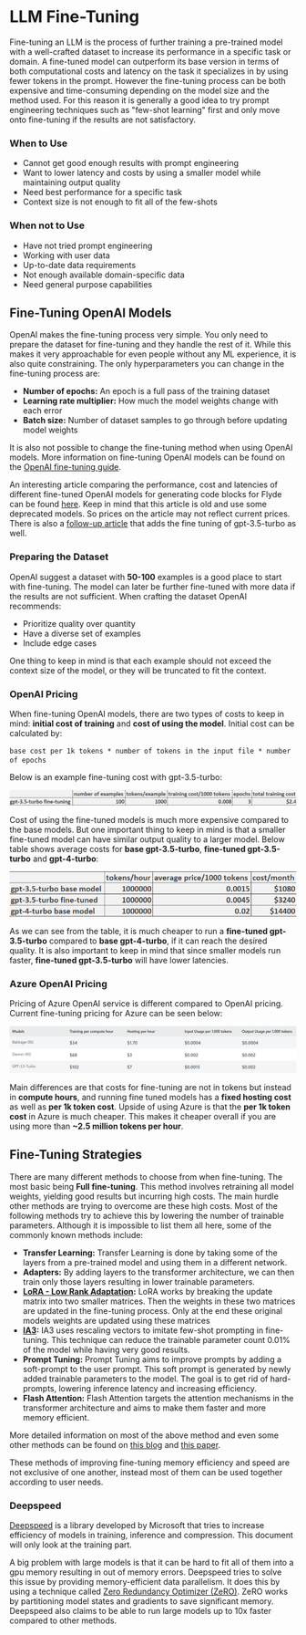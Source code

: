 # LLM Fine-Tuning

Fine-tuning an LLM is the process of further training a pre-trained model with a well-crafted dataset to increase its performance in a specific task or domain. A fine-tuned model can outperform its base version in terms of both computational costs and latency on the task it specializes in by using fewer tokens in the prompt. However the fine-tuning process can be both expensive and time-consuming depending on the model size and the method used. For this reason it is generally a good idea to try prompt engineering techniques such as "few-shot learning" first and only move onto fine-tuning if the results are not satisfactory.

### When to Use

+ Cannot get good enough results with prompt engineering
+ Want to lower latency and costs by using a smaller model while maintaining output quality
+ Need best performance for a specific task
+ Context size is not enough to fit all of the few-shots

### When **not** to Use

+ Have not tried prompt engineering
+ Working with user data
+ Up-to-date data requirements
+ Not enough available domain-specific data 
+ Need general purpose capabilities

## Fine-Tuning OpenAI Models

OpenAI makes the fine-tuning process very simple. You only need to prepare the dataset for fine-tuning and they handle the rest of it. While this makes it very approachable for even people without any ML experience, it is also quite constraining. The only hyperparameters you can change in the fine-tuning process are:

+ **Number of epochs:** An epoch is a full pass of the training dataset
+ **Learning rate multiplier:** How much the model weights change with each error
+ **Batch size:** Number of dataset samples to go through before updating model weights

It is also not possible to change the fine-tuning method when using OpenAI models. More information on fine-tuning OpenAI models can be found on the [OpenAI fine-tuning guide](https://platform.openai.com/docs/guides/fine-tuning/fine-tuning).

An interesting article comparing the performance, cost and latencies of different fine-tuned OpenAI models for generating code blocks for Flyde can be found [here](https://betterprogramming.pub/openai-api-fine-tuned-models-vs-chat-completion-a-case-study-e3774fadc8c7). Keep in mind that this article is old and use some deprecated models. So prices on the article may not reflect current prices. There is also a [follow-up article](https://medium.com/@gabrielgrinberg/openai-api-fine-tuned-gpt-3-5-vs-base-gpt-3-5-a-case-study-f3619b4f8cd8) that adds the fine tuning of gpt-3.5-turbo as well.

### Preparing the Dataset

OpenAI suggest a dataset with **50-100** examples is a good place to start with fine-tuning. The model can later be further fine-tuned with more data if the results are not sufficient. When crafting the dataset OpenAI recommends:

+ Prioritize quality over quantity
+ Have a diverse set of examples
+ Include edge cases

One thing to keep in mind is that each example should not exceed the context size of the model, or they will be truncated to fit the context.

### OpenAI Pricing

When fine-tuning OpenAI models, there are two types of costs to keep in mind: **initial cost of training** and **cost of using the model**. Initial cost can be calculated by:
    
    base cost per 1k tokens * number of tokens in the input file * number of epochs

Below is an example fine-tuning cost with gpt-3.5-turbo:

![fine-tuning cost with gpt-3.5-turbo](/recipe_generation/images/gpt-3.5-turbo-fine-tuning.png)

Cost of using the fine-tuned models is much more expensive compared to the base models. But one important thing to keep in mind is that a smaller fine-tuned model can have similar output quality to a larger model. Below table shows average costs for **base gpt-3.5-turbo**, **fine-tuned gpt-3.5-turbo** and **gpt-4-turbo**:

![average cost table](/recipe_generation/images/model-costs-per-month.png)

As we can see from the table, it is much cheaper to run a **fine-tuned gpt-3.5-turbo** compared to **base gpt-4-turbo**, if it can reach the desired quality. It is also important to keep in mind that since smaller models run faster, **fine-tuned gpt-3.5-turbo** will have lower latencies.

### Azure OpenAI Pricing

Pricing of Azure OpenAI service is different compared to OpenAI pricing. Current fine-tuning pricing for Azure can be seen below:

![Azure cost table](/recipe_generation/images/azure-costs.png)

Main differences are that costs for fine-tuning are not in tokens but instead in **compute hours**, and running fine tuned models has a **fixed hosting cost** as well as **per 1k token cost**. Upside of using Azure is that the **per 1k token cost** in Azure is much cheaper. This makes it cheaper overall if you are using more than **~2.5 million tokens per hour**.

## Fine-Tuning Strategies
There are many different methods to choose from when fine-tuning. The most basic being **Full fine-tuning**. This method involves retraining all model weights, yielding good results but incurring high costs. The main hurdle other methods are trying to overcome are these high costs. Most of the following methods try to achieve this by lowering the number of trainable parameters. Although it is impossible to list them all here, some of the commonly known methods include:

+ **Transfer Learning:** Transfer Learning is done by taking some of the layers from a pre-trained model and using them in a different network.
+ **Adapters:** By adding layers to the transformer architecture, we can then train only those layers resulting in lower trainable parameters.
+ **[LoRA - Low Rank Adaptation](https://arxiv.org/abs/2106.09685):** LoRA works by breaking the update matrix into two smaller matrices. Then the weights in these two matrices are updated in the fine-tuning process. Only at the end these original models weights are updated using these matrices
+ **[IA3](https://arxiv.org/abs/2205.05638):** IA3 uses rescaling vectors to imitate few-shot prompting in fine-tuning. This technique can reduce the trainable parameter count 0.01% of the model while having very good results.
+ **Prompt Tuning:** Prompt Tuning aims to improve prompts by adding a soft-prompt to the user prompt. This soft prompt is generated by newly added trainable parameters to the model. The goal is to get rid of hard-prompts, lowering inference latency and increasing efficiency.
+ **Flash Attention:** Flash Attention targets the
attention mechanisms in the transformer architecture and aims to make them faster and more memory efficient.

More detailed information on most of the above method and even some other methods can be found on [this blog](https://www.mercity.ai/blog-post/fine-tuning-llms-using-peft-and-lora) and [this paper](https://arxiv.org/abs/2303.15647).

These methods of improving fine-tuning memory efficiency and speed are not exclusive of one another, instead most of them can be used together according to user needs.

### Deepspeed
[Deepspeed](https://github.com/microsoft/DeepSpeed) is a library developed by Microsoft that tries to increase efficiency of models in training, inference and compression. This document will only look at the training part.

A big problem with large models is that it can be hard to fit all of them into a gpu memory resulting in out of memory errors. Deepspeed tries to solve this issue by providing memory-efficient data parallelism. It does this by using a technique called [Zero Redundancy Optimizer (ZeRO)](https://arxiv.org/abs/1910.02054). ZeRO works by partitioning model states and gradients to save significant memory. Deepspeed also claims to be able to run large models up to 10x faster compared to other methods. 